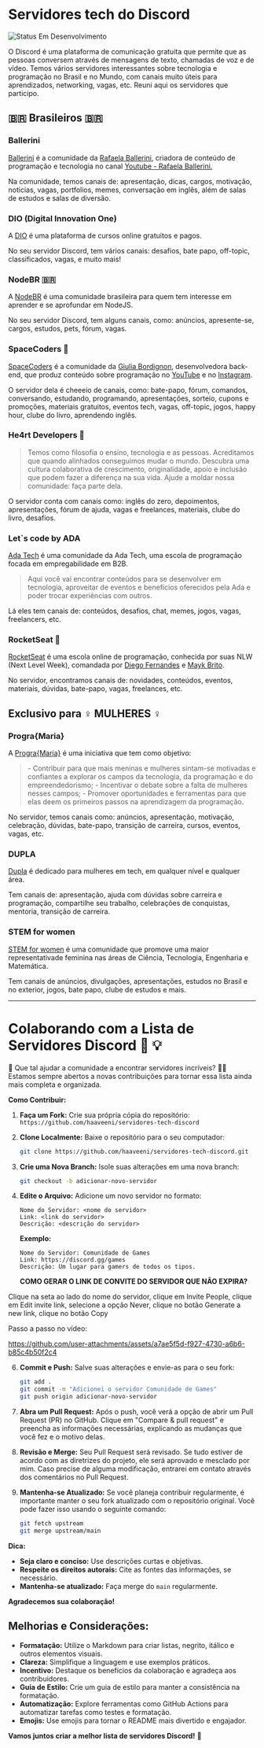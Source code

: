 # Servidores tech do Discord
<img alt="Status Em Desenvolvimento" src="https://img.shields.io/badge/STATUS-EM%20CONSTRUCAO-green">

<p>O Discord é uma plataforma de comunicação gratuita que permite que as pessoas conversem através de mensagens de texto, chamadas de voz e de vídeo. Temos vários servidores interessantes sobre tecnologia e programação no Brasil e no Mundo, com canais muito úteis para aprendizados, networking, vagas, etc. Reuni aqui os servidores que participo.</p>

## 🇧🇷 Brasileiros 🇧🇷

### Ballerini
<a href="https://discord.gg/ballerini-789888698673922078">Ballerini</a> é a comunidade da <a href="https://www.linkedin.com/in/rafaellaballerini/">Rafaela Ballerini</a>, criadora de conteúdo de programação e tecnologia no canal <a href="https://www.youtube.com/@rafaellaballerini">Youtube - Rafaela Ballerini.</a>
<p>Na comunidade, temos canais de: apresentação, dicas, cargos, motivação, noticias, vagas, portfolios, memes, conversação em inglês, além de salas de estudos e salas de diversão.</p>

### DIO (Digital Innovation One)
A <a href="https://discord.gg/dio-689887036110274618">DIO</a> é uma plataforma de cursos online gratuitos e pagos. 
<p>No seu servidor Discord, tem vários canais: desafios, bate papo, off-topic, classificados, vagas, e muito mais!</p>

### NodeBR 🇧🇷
A <a href="https://discord.gg/t5xJ8QXn28">NodeBR</a> é uma comunidade brasileira para ​quem tem interesse em ​aprender e se aprofundar ​em NodeJS.
<p>No seu servidor Discord, tem alguns canais, como: anúncios, apresente-se, cargos, estudos, pets, fórum, vagas.</p>

### SpaceCoders 🚀
<a href="https://discord.gg/QZYcce9TC4">SpaceCoders</a> é a comunidade da <a href="https://www.linkedin.com/in/spacecoding/">Giulia Bordignon</a>, desenvolvedora back-end, que produz conteúdo sobre programação no <a href="https://www.youtube.com/@sspacecoding">YouTube</a> e no <a href="https://www.instagram.com/spacecoding/">Instagram</a>. 
<p>O servidor dela é cheeeio de canais, como: bate-papo, fórum, comandos, conversando, estudando, programando, apresentações, sorteio, cupons e promoções, materiais gratuitos, eventos tech, vagas, off-topic, jogos, happy hour, clube do livro, aprendendo inglês.</p>

### He4rt Developers 💜
<a href="https://discord.gg/he4rt"></a>
<blockquote>Temos como filosofia o ensino, tecnologia e as pessoas. Acreditamos que quando alinhados conseguimos mudar o mundo. Descubra uma cultura colaborativa de crescimento, originalidade, apoio e inclusão que podem fazer a diferença na sua vida. Ajude a moldar nossa comunidade: faça parte dela.</blockquote>
<p>O servidor conta com canais como: inglês do zero, depoimentos, apresentações, fórum de ajuda, vagas e freelances, materiais, clube do livro, desafios.</p>

### Let`s code by ADA
<a href="https://discord.gg/gWVvaEUj7r">Ada Tech</a> é uma comunidade da Ada Tech, uma escola de programação focada em empregabilidade em B2B. 
<blockquote>Aqui você vai encontrar conteúdos para se desenvolver em tecnologia, aproveitar de eventos e benefícios oferecidos pela Ada e poder trocar experiências com outros.</blockquote>
<p>Lá eles tem canais de: conteúdos, desafios, chat, memes, jogos, vagas, freelancers, etc.</p>

### RocketSeat 🚀
<a href="https://discord.gg/rocketseat">RocketSeat</a> é uma escola online de programação, conhecida por suas NLW (Next Level Week), comandada por <a href="https://www.linkedin.com/in/diego-schell-fernandes/">Diego Fernandes</a> e <a href="https://www.linkedin.com/in/maykbrito/">Mayk Brito</a>.
<p>No servidor, encontramos canais de: novidades, conteúdos, eventos, materiais, dúvidas, bate-papo, vagas, freelances, etc.</p>

## Exclusivo para ♀️ MULHERES ♀️

### Progra{Maria}
A <a href="https://discord.gg/pe5tyHDwv9">Progra{Maria}</a> é uma iniciativa que tem como objetivo:
<blockquote>- Contribuir para que mais meninas e mulheres sintam-se motivadas e confiantes a explorar os campos da tecnologia, da programação e do empreendedorismo;
- Incentivar o debate sobre a falta de mulheres nesses campos;
- Promover oportunidades e ferramentas para que elas deem os primeiros passos na aprendizagem da programação.</blockquote>
<p>No servidor, temos canais como: anúncios, apresentação, motivação, celebração, dúvidas, bate-papo, transição de carreira, cursos, eventos, vagas, etc.</p>

### DUPLA
<a href="https://discord.gg/aHShHNcryS">Dupla</a> é dedicado para mulheres em tech, em qualquer nível e qualquer área.
<p>Tem canais de: apresentação, ajuda com dúvidas sobre carreira e programação, compartilhe seu trabalho, celebrações de conquistas, mentoria, transição de carreira.</p>

### STEM for women
<a href="https://discord.gg/yA6jBv9arm">STEM for women</a> é uma comunidade que promove uma maior representativade feminina nas áreas de Ciência, Tecnologia, Engenharia e Matemática.
<p>Tem canais de anúncios, divulgações, apresentações, estudos no Brasil e no exterior, jogos, bate papo, clube de estudos e mais.</p>

--- 

# Colaborando com a Lista de Servidores Discord 🤝 💡

🫵 Que tal ajudar a comunidade a encontrar servidores incríveis? 🙋‍♂️ Estamos sempre abertos a novas contribuições para tornar essa lista ainda mais completa e organizada.

**Como Contribuir:**

1. **Faça um Fork:**
   Crie sua própria cópia do repositório: `https://github.com/haaveeni/servidores-tech-discord`

2. **Clone Localmente:**
   Baixe o repositório para o seu computador:
   ```bash
   git clone https://github.com/haaveeni/servidores-tech-discord.git
   ```

3. **Crie uma Nova Branch:**
   Isole suas alterações em uma nova branch:
   ```bash
   git checkout -b adicionar-novo-servidor
   ```

4. **Edite o Arquivo:**
   Adicione um novo servidor no formato:

   ```
   Nome do Servidor: <nome do servidor>
   Link: <link do servidor>
   Descrição: <descrição do servidor>
   ```

   **Exemplo:**
   ```
   Nome do Servidor: Comunidade de Games
   Link: https://discord.gg/games
   Descrição: Um lugar para gamers de todos os tipos.
   ```

   **COMO GERAR O LINK DE CONVITE DO SERVIDOR QUE NÃO EXPIRA?**
  <p>Clique na seta ao lado do nome do servidor, clique em Invite People, clique em Edit invite link, selecione a opção Never, clique no botão Generate a new link, clique no botão Copy</p>
  <p>Passo a passo no vídeo:</p>

https://github.com/user-attachments/assets/a7ae5f5d-f927-4730-a6b6-b85c4b50f2c4

6. **Commit e Push:**
   Salve suas alterações e envie-as para o seu fork:
   ```bash
   git add .
   git commit -m "Adicionei o servidor Comunidade de Games"
   git push origin adicionar-novo-servidor
   ```

7. **Abra um Pull Request:**
   Após o push, você verá a opção de abrir um Pull Request (PR) no GitHub.
   Clique em "Compare & pull request" e preencha as informações necessárias, explicando as mudanças que você fez e o motivo delas.

8. **Revisão e Merge:**
Seu Pull Request será revisado. Se tudo estiver de acordo com as diretrizes do projeto, ele será aprovado e mesclado por mim. Caso precise de alguma modificação, entrarei em contato através dos comentários no Pull Request.

9. **Mantenha-se Atualizado:**
Se você planeja contribuir regularmente, é importante manter o seu fork atualizado com o repositório original. Você pode fazer isso usando o seguinte comando:
   ```bash
   git fetch upstream
   git merge upstream/main
   ```

**Dica:** 
* **Seja claro e conciso:** Use descrições curtas e objetivas.
* **Respeite os direitos autorais:** Cite as fontes das informações, se necessário.
* **Mantenha-se atualizado:** Faça merge do `main` regularmente.

**Agradecemos sua colaboração!** 

## **Melhorias e Considerações:**

* **Formatação:** Utilize o Markdown para criar listas, negrito, itálico e outros elementos visuais.
* **Clareza:** Simplifique a linguagem e use exemplos práticos.
* **Incentivo:** Destaque os benefícios da colaboração e agradeça aos contribuidores.
* **Guia de Estilo:** Crie um guia de estilo para manter a consistência na formatação.
* **Automatização:** Explore ferramentas como GitHub Actions para automatizar tarefas como testes e formatação.
* **Emojis:** Use emojis para tornar o README mais divertido e engajador.

**Vamos juntos criar a melhor lista de servidores Discord!** 🤝



